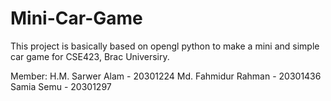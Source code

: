 # Mini-Car-Game
This project is basically based on opengl python to make a mini and simple car game for CSE423, Brac Universiry.

Member: 
H.M. Sarwer Alam - 20301224
Md. Fahmidur Rahman - 20301436
Samia Semu - 20301297

